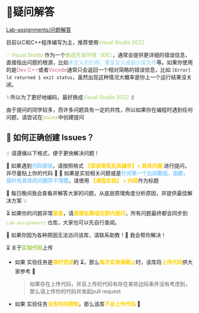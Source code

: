# 📌疑问解答

[Lab-assignments/问题解答](https://github.com/BesTLP/Lab-assignments/issues)

目前以C和C++程序编写为主，推荐使用<font color='A2CD5A'>Visual Studio 2022</font>

<font color='A2CD5A'>💡 Visual Studio</font> 作为一个<font color='A2CD5A'>集成开发环境（IDE）</font>，通常会提供更详细的错误信息，直接指出问题的根源，比如<font color='87CEFA'>未定义的引用、重复定义或缺少库文件</font>等。如果你使用的是<font color='CD6889'>Dev C++</font>或者<font color='CD6889'>Vscode</font>通常只会返回一个相对简略的错误信息，比如 `[Error] ld returned 1 exit status`，虽然出现这种情况大概率是你上一个运行结果没关闭。

✨所以为了更好地编码，最好换成<font color='A2CD5A'>Visual Studio 2022</font> :)

由于提问的同学较多，而许多问题具有一定的共性，所以如果你在编程时遇到任何问题，请尝试在<font color='A2CD5A'>Issues</font>中创建提问

## 📝 如何正确创建 Issues？

💡 请遵循以下格式，便于更快解决问题！

🔹 如果遇到<font color='87CEFA'>**代码错误**</font>，请按照格式 <font color='FFD00'>**【错误类型及其编号】+ 具体问题**</font> 进行提问，并尽量贴上你的代码 📌
🔹 如果是实验相关问题或是<font color='87CEFA'>**针对某一个比如数组，函数，指针有具体的问题弄不清楚**</font>，请使用 <font color='FFD00'>**【课程实验】 + 内容**</font>作为标题

📅 每日晚间我会查看并解答大家的问题，从底层原理角度分析原因，并提供最佳解决方案 💡

⏳ 如果你的问题非常<font color='FFD00'>**紧急**</font>，请<font color='FFD00'>**直接私聊或在群内提问**</font>，所有问题最终都会同步到 <font color='A2CD5A'>`Lab-assignments`</font> 仓库，大家也可以先自行查阅。

🚨 如果你因为各种原因无法访问该库，请联系助教！💬 我会帮你解决！

⏳ 关于<font color='A2CD5A'>**实验代码**</font>上传

- 如果 实验任务是<font color='FFD00'>**限时完成**</font>的 ⏳，那么<font color='FFD00'>**每次实验课截止**</font>时，该库将<font color='FFD00'>**上传代码**</font>供大家参考 📝

  >如果存在上传代码，并且上传的代码有存在某些边际条件没有考虑到，那么请上传你的代码并发起pull request

- 如果 实验任务<font color='FFD00'>**没有时间限制**</font>，那么该库<font color='FFD00'>**不会上传代码**</font> 🚫